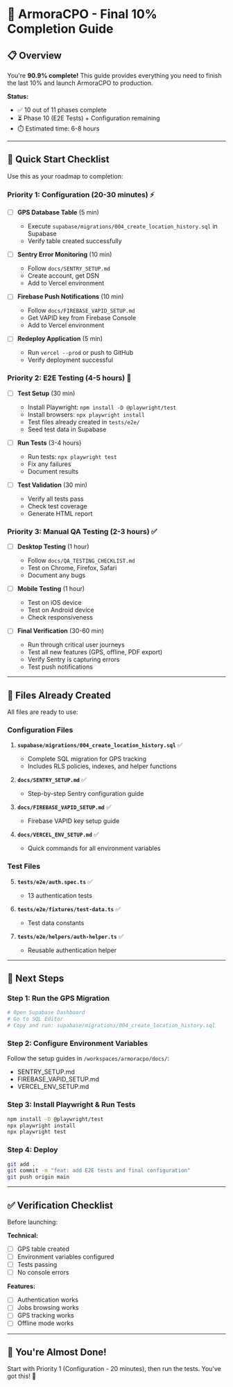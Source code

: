 # 🎉 ArmoraCPO - Final 10% Completion Guide

## 📋 Overview

You're **90.9% complete!** This guide provides everything you need to finish the last 10% and launch ArmoraCPO to production.

**Status:**
- ✅ 10 out of 11 phases complete
- ⏳ Phase 10 (E2E Tests) + Configuration remaining
- ⏱️ Estimated time: 6-8 hours

---

## 🚀 Quick Start Checklist

Use this as your roadmap to completion:

### Priority 1: Configuration (20-30 minutes) ⚡

- [ ] **GPS Database Table** (5 min)
  - Execute `supabase/migrations/004_create_location_history.sql` in Supabase
  - Verify table created successfully

- [ ] **Sentry Error Monitoring** (10 min)
  - Follow `docs/SENTRY_SETUP.md`
  - Create account, get DSN
  - Add to Vercel environment

- [ ] **Firebase Push Notifications** (10 min)
  - Follow `docs/FIREBASE_VAPID_SETUP.md`
  - Get VAPID key from Firebase Console
  - Add to Vercel environment

- [ ] **Redeploy Application** (5 min)
  - Run `vercel --prod` or push to GitHub
  - Verify deployment successful

### Priority 2: E2E Testing (4-5 hours) 🧪

- [ ] **Test Setup** (30 min)
  - Install Playwright: `npm install -D @playwright/test`
  - Install browsers: `npx playwright install`
  - Test files already created in `tests/e2e/`
  - Seed test data in Supabase

- [ ] **Run Tests** (3-4 hours)
  - Run tests: `npx playwright test`
  - Fix any failures
  - Document results

- [ ] **Test Validation** (30 min)
  - Verify all tests pass
  - Check test coverage
  - Generate HTML report

### Priority 3: Manual QA Testing (2-3 hours) ✅

- [ ] **Desktop Testing** (1 hour)
  - Follow `docs/QA_TESTING_CHECKLIST.md`
  - Test on Chrome, Firefox, Safari
  - Document any bugs

- [ ] **Mobile Testing** (1 hour)
  - Test on iOS device
  - Test on Android device
  - Check responsiveness

- [ ] **Final Verification** (30-60 min)
  - Run through critical user journeys
  - Test all new features (GPS, offline, PDF export)
  - Verify Sentry is capturing errors
  - Test push notifications

---

## 📁 Files Already Created

All files are ready to use:

### Configuration Files

1. **`supabase/migrations/004_create_location_history.sql`** ✅
   - Complete SQL migration for GPS tracking
   - Includes RLS policies, indexes, and helper functions

2. **`docs/SENTRY_SETUP.md`** ✅
   - Step-by-step Sentry configuration guide

3. **`docs/FIREBASE_VAPID_SETUP.md`** ✅
   - Firebase VAPID key setup guide

4. **`docs/VERCEL_ENV_SETUP.md`** ✅
   - Quick commands for all environment variables

### Test Files

5. **`tests/e2e/auth.spec.ts`** ✅
   - 13 authentication tests

6. **`tests/e2e/fixtures/test-data.ts`** ✅
   - Test data constants

7. **`tests/e2e/helpers/auth-helper.ts`** ✅
   - Reusable authentication helper

---

## 🎯 Next Steps

### Step 1: Run the GPS Migration

```bash
# Open Supabase Dashboard
# Go to SQL Editor
# Copy and run: supabase/migrations/004_create_location_history.sql
```

### Step 2: Configure Environment Variables

Follow the setup guides in `/workspaces/armoracpo/docs/`:
- SENTRY_SETUP.md
- FIREBASE_VAPID_SETUP.md
- VERCEL_ENV_SETUP.md

### Step 3: Install Playwright & Run Tests

```bash
npm install -D @playwright/test
npx playwright install
npx playwright test
```

### Step 4: Deploy

```bash
git add .
git commit -m "feat: add E2E tests and final configuration"
git push origin main
```

---

## ✅ Verification Checklist

Before launching:

**Technical:**
- [ ] GPS table created
- [ ] Environment variables configured
- [ ] Tests passing
- [ ] No console errors

**Features:**
- [ ] Authentication works
- [ ] Jobs browsing works
- [ ] GPS tracking works
- [ ] Offline mode works

---

## 🚀 You're Almost Done!

Start with Priority 1 (Configuration - 20 minutes), then run the tests. You've got this! 💪
